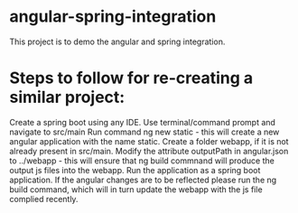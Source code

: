 # angular-spring-integration
This project is to demo the angular and spring integration.

# Steps to follow for re-creating a similar project:
  Create a spring boot using any IDE.
  Use terminal/command prompt and navigate to src/main
  Run command ng new static - this will create a new angular application with the name static. 
  Create a folder webapp, if it is not already present in src/main. 
  Modify the attribute outputPath in angular.json to ../webapp - this will ensure that ng build commnand will produce the output js files into the webapp. 
  Run the application as a spring boot application. If the angular changes are to be reflected please run the ng build command, which will in turn update the webapp with the js file complied recently.
